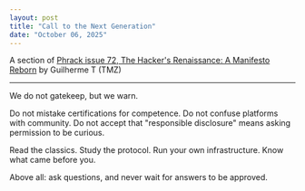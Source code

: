 ```yaml
---
layout: post
title: "Call to the Next Generation"
date: "October 06, 2025"
---
```



A section of [Phrack issue 72, The Hacker's Renaissance: A Manifesto Reborn](https://phrack.org/issues/72/19#article) by Guilherme T (TMZ)

---

We do not gatekeep, but we warn.

Do not mistake certifications for competence. Do not confuse platforms with
community. Do not accept that "responsible disclosure" means asking
permission to be curious.

Read the classics. Study the protocol. Run your own infrastructure. Know
what came before you.

Above all: ask questions, and never wait for answers to be approved.
